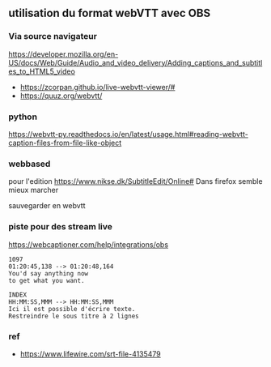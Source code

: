 
## utilisation du format webVTT avec OBS

### Via source navigateur

https://developer.mozilla.org/en-US/docs/Web/Guide/Audio_and_video_delivery/Adding_captions_and_subtitles_to_HTML5_video
 

* https://zcorpan.github.io/live-webvtt-viewer/#
* https://quuz.org/webvtt/


### python

https://webvtt-py.readthedocs.io/en/latest/usage.html#reading-webvtt-caption-files-from-file-like-object

### webbased

pour l'edition 
https://www.nikse.dk/SubtitleEdit/Online#
Dans firefox semble mieux marcher

sauvegarder en webvtt

### 

### piste pour des stream live

https://webcaptioner.com/help/integrations/obs


```
1097
01:20:45,138 --> 01:20:48,164
You'd say anything now
to get what you want.
```

```
INDEX
HH:MM:SS,MMM --> HH:MM:SS,MMM
Ici il est possible d'écrire texte.
Restreindre le sous titre à 2 lignes
```


### ref

* https://www.lifewire.com/srt-file-4135479

